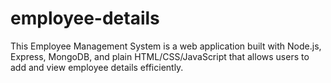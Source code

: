 # employee-details
This Employee Management System is a web application built with Node.js, Express, MongoDB, and plain HTML/CSS/JavaScript that allows users to add and view employee details efficiently.
